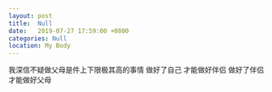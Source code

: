 ```yaml
---
layout: post
title:  Null
date:   2019-07-27 17:59:00 +0800
categories: Null
location: My Body
---
```



我深信不疑做父母是件上下限极其高的事情
做好了自己 才能做好伴侣 做好了伴侣 才能做好父母